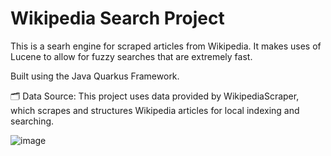 # Wikipedia Search Project

This is a searh engine for scraped articles from Wikipedia. It makes uses of Lucene to allow for fuzzy searches that are extremely fast.

Built using the Java Quarkus Framework.

🗂️ Data Source: This project uses data provided by WikipediaScraper, which scrapes and structures Wikipedia articles for local indexing and searching.

![image](https://github.com/user-attachments/assets/df46d7fa-f930-4627-95f9-7626ce8b1434)
